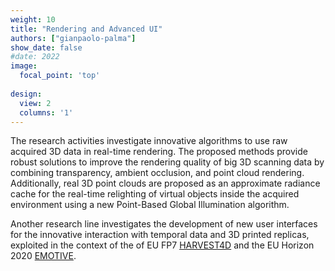 ```yaml
---
weight: 10
title: "Rendering and Advanced UI"
authors: ["gianpaolo-palma"]
show_date: false
#date: 2022
image:
  focal_point: 'top'
  
design:
  view: 2
  columns: '1'
---
```


The research activities investigate innovative algorithms to use raw acquired 3D data in real-time rendering. The proposed methods provide robust solutions to improve the rendering quality of big 3D scanning data by combining transparency, ambient occlusion, and point cloud rendering. Additionally, real 3D point clouds are proposed as an approximate radiance cache for the real-time relighting of virtual objects inside the acquired environment using a new Point-Based Global Illumination algorithm. 

Another research line investigates the development of new user interfaces for the innovative interaction with temporal data and 3D printed replicas, exploited in the context of the of EU FP7 [HARVEST4D](https://harvest4d.org) and the EU Horizon 2020 [EMOTIVE](https://emotiveproject.eu). 